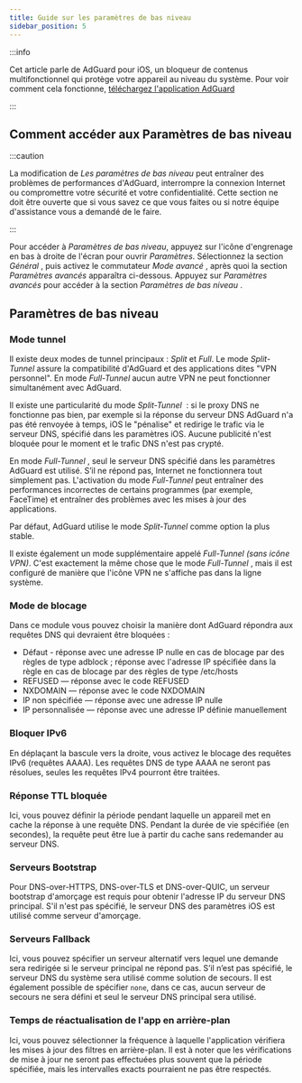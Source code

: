 ```yaml
---
title: Guide sur les paramètres de bas niveau
sidebar_position: 5
---
```


:::info

Cet article parle de AdGuard pour iOS, un bloqueur de contenus multifonctionnel qui protège votre appareil au niveau du système. Pour voir comment cela fonctionne, [téléchargez l'application AdGuard](https://agrd.io/download-kb-adblock)

:::

## Comment accéder aux Paramètres de bas niveau

:::caution

La modification de *Les paramètres de bas niveau* peut entraîner des problèmes de performances d'AdGuard, interrompre la connexion Internet ou compromettre votre sécurité et votre confidentialité. Cette section ne doit être ouverte que si vous savez ce que vous faites ou si notre équipe d'assistance vous a demandé de le faire.

:::

Pour accéder à *Paramètres de bas niveau*, appuyez sur l'icône d'engrenage en bas à droite de l'écran pour ouvrir *Paramètres*. Sélectionnez la section *Général* , puis activez le commutateur *Mode avancé* , après quoi la section *Paramètres avancés* apparaîtra ci-dessous. Appuyez sur *Paramètres avancés* pour accéder à la section *Paramètres de bas niveau* .

## Paramètres de bas niveau

### Mode tunnel

Il existe deux modes de tunnel principaux : *Split* et *Full*. Le mode *Split-Tunnel* assure la compatibilité d'AdGuard et des applications dites "VPN personnel". En mode *Full-Tunnel* aucun autre VPN ne peut fonctionner simultanément avec AdGuard.

Il existe une particularité du mode *Split-Tunnel*  : si le proxy DNS ne fonctionne pas bien, par exemple si la réponse du serveur DNS AdGuard n'a pas été renvoyée à temps, iOS le "pénalise" et redirige le trafic via le serveur DNS, spécifié dans les paramètres iOS. Aucune publicité n'est bloquée pour le moment et le trafic DNS n'est pas crypté.

En mode *Full-Tunnel* , seul le serveur DNS spécifié dans les paramètres AdGuard est utilisé. S’il ne répond pas, Internet ne fonctionnera tout simplement pas. L'activation du mode *Full-Tunnel* peut entraîner des performances incorrectes de certains programmes (par exemple, FaceTime) et entraîner des problèmes avec les mises à jour des applications.

Par défaut, AdGuard utilise le mode *Split-Tunnel* comme option la plus stable.

Il existe également un mode supplémentaire appelé *Full-Tunnel (sans icône VPN)*. C'est exactement la même chose que le mode *Full-Tunnel* , mais il est configuré de manière que l'icône VPN ne s'affiche pas dans la ligne système.

### Mode de blocage

Dans ce module vous pouvez choisir la manière dont AdGuard répondra aux requêtes DNS qui devraient être bloquées :

- Défaut - réponse avec une adresse IP nulle en cas de blocage par des règles de type adblock ; réponse avec l'adresse IP spécifiée dans la règle en cas de blocage par des règles de type /etc/hosts
- REFUSED — réponse avec le code REFUSED
- NXDOMAIN — réponse avec le code NXDOMAIN
- IP non spécifiée — réponse avec une adresse IP nulle
- IP personnalisée — réponse avec une adresse IP définie manuellement

### Bloquer IPv6

En déplaçant la bascule vers la droite, vous activez le blocage des requêtes IPv6 (requêtes AAAA). Les requêtes DNS de type AAAA ne seront pas résolues, seules les requêtes IPv4 pourront être traitées.

### Réponse TTL bloquée

Ici, vous pouvez définir la période pendant laquelle un appareil met en cache la réponse à une requête DNS. Pendant la durée de vie spécifiée (en secondes), la requête peut être lue à partir du cache sans redemander au serveur DNS.

### Serveurs Bootstrap

Pour DNS-over-HTTPS, DNS-over-TLS et DNS-over-QUIC, un serveur bootstrap d'amorçage est requis pour obtenir l'adresse IP du serveur DNS principal. S'il n'est pas spécifié, le serveur DNS des paramètres iOS est utilisé comme serveur d'amorçage.

### Serveurs Fallback

Ici, vous pouvez spécifier un serveur alternatif vers lequel une demande sera redirigée si le serveur principal ne répond pas. S’il n’est pas spécifié, le serveur DNS du système sera utilisé comme solution de secours. Il est également possible de spécifier `none`, dans ce cas, aucun serveur de secours ne sera défini et seul le serveur DNS principal sera utilisé.

### Temps de réactualisation de l'app en arrière-plan

Ici, vous pouvez sélectionner la fréquence à laquelle l'application vérifiera les mises à jour des filtres en arrière-plan. Il est à noter que les vérifications de mise à jour ne seront pas effectuées plus souvent que la période spécifiée, mais les intervalles exacts pourraient ne pas être respectés.

